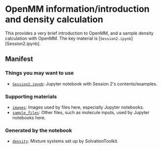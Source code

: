 # OpenMM information/introduction and density calculation

This provides a very brief introduction to OpenMM, and a sample density calculation with OpenMM.
The key material is [`Session2.ipynb`][Session2.ipynb].

## Manifest

### Things you may want to use
- [`Session2.ipynb`](Session2.ipynb): Jupyter notebook with Session 2's contents/examples.

### Supporting materials
- [`images`](images): Images used by files here, especially Jupyter notebooks.
- [`sample_files`](sample_files): Other files, such as molecule inputs, used by Jupyter notebooks here.

### Generated by the notebook
- [`density`](density): Mixture systems set up by SolvationToolkit.
